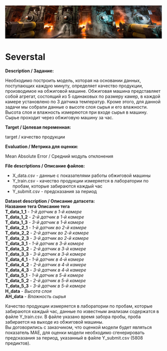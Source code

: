 ![alt text](data/header.png)
# Severstal</br>

**Description / Задание:**

Необходимо построить модель, которая на основании данных, поступающих каждую минуту, определяет качество продукции, производимое на обжиговой машине.
Обжиговая машина представляет собой агрегат, состоящий из 5 одинаковых по размеру камер, в каждой камере установлено по 3 датчика температур. Кроме этого, для данной задачи мы собрали данные о высоте слоя сырья и его влажности. Высота слоя и влажность измеряются при входе сырья в машину. Сырье проходит через обжиговую машину за час.

**Target / Целевая переменная:**

target / качество продукции

**Evaluation / Метрика для оценки:**

Mean Absolute Error / Средний  модуль  отклонения

**File descriptions / Описание файлов:**
- X_data.csv - данные с показателями работы обжиговой машины  
- Y_train.csv - качество продукции измеряется в лаборатории по пробам, которые забираются каждый час  
- Y_submit.csv - предсказания за период  

**Dataset description / Описание датасета:**  
**Название тега**	**Описание тега**  
**T_data_1_1** - *1-й датчик в 1-й камере*  
**T_data_1_2** - *2-й датчик в 1-й камере*    
**T_data_1_3** - *3-й датчик в 1-й камере*  
**T_data_2_1** - *1-й датчик во 2-й камере*  
**T_data_2_2** - *2-й датчик во 2-й камере*  
**T_data_2_3** - *3-й датчик во 2-й камере*  
**T_data_3_1** - *1-й датчик в 3-й камере*  
**T_data_3_2** - *2-й датчик в 3-й камере*  
**T_data_3_3** - *3-й датчик в 3-й камере*  
**T_data_4_1** - *1-й датчик в 4-й камере*  
**T_data_4_2** - *2-й датчик в 4-й камере*  
**T_data_4_3** - *3-й датчик в 4-й камере*  
**T_data_5_1** - *1-й датчик в 5-й камере*  
**T_data_5_2** - *2-й датчик в 5-й камере*  
**T_data_5_3** - *3-й датчик в 5-й камере*  
**H_data** - *Высота слоя*  
**AH_data** - *Влажность сырья*  

Качество продукции измеряется в лаборатории по пробам, которые забираются каждый час, данные по известным анализам содержатся в файле Y_train.csv. В файле указано время забора пробы, проба забирается на выходе из обжиговой машины.  
Вы договорились с заказчиком, что оценкой модели будет являться показатель MAE, для оценки модели необходимо сгенерировать предсказания за период, указанный в файле Y_submit.csv (5808 предиктов).  
